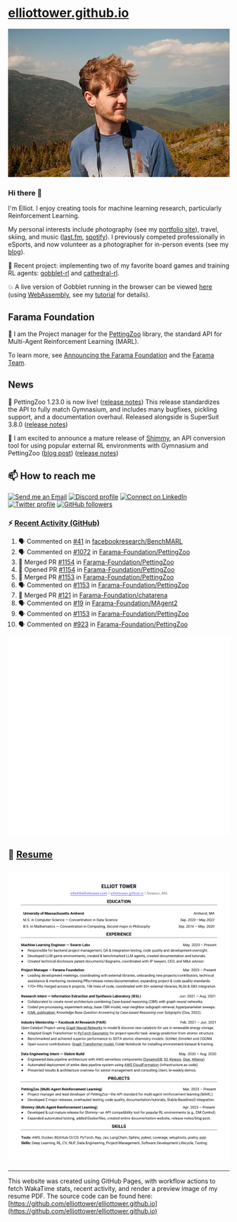 # [elliottower.github.io](https://github.com/elliottower/elliottower.github.io)

[![A wild Elliot on Mt Washington](https://raw.githubusercontent.com/elliottower/elliottower.github.io/main/src/jpg/DSCF7539-600px.jpg?raw=true)](https://raw.githubusercontent.com/elliottower/elliottower.github.io/main/src/jpg/DSCF7539.jpg?raw=true)

### Hi there 👋

I'm Elliot. I enjoy creating tools for machine learning research, particularly Reinforcement Learning.

My personal interests include photography (see my [portfolio site](https://www.elliottower.com/)), travel, skiing, and music ([last.fm](https://www.last.fm/user/ajsdlfkwer), [spotify](https://open.spotify.com/user/12132818380)). I previously competed professionally in eSports, and now volunteer as a photographer for in-person events (see my [blog](https://www.elliottower.com/stories/?category=events)).

🤖 Recent project: implementing two of my favorite board games and training RL agents: [gobblet-rl](https://github.com/elliottower/gobblet-rl) and [cathedral-rl](https://github.com/elliottower/cathedral-rl). 

💥 A live version of Gobblet running in the browser can be viewed [here](https://elliottower.github.io/gobblet-rl/) (using [WebAssembly](https://webassembly.org/), see my [tutorial](https://github.com/elliottower/gobblet-rl/blob/main/tutorials/WebAssembly/web_assembly.md) for details).

## Farama Foundation

🚀 I am the Project manager for the [PettingZoo](https://github.com/Farama-Foundation/PettingZoo) library, the standard API for Multi-Agent Reinforcement Learning (MARL). 

To learn more, see [Announcing the Farama Foundation](https://farama.org/Announcing-The-Farama-Foundation) and the [Farama Team](https://farama.org/team).

## News

🎉 PettingZoo 1.23.0 is now live! ([release notes](https://github.com/Farama-Foundation/PettingZoo/releases/tag/1.23.0)) This release standardizes the API to fully match Gymnasium, and includes many bugfixes, pickling support, and a documentation overhaul. Released alongside is SuperSuit 3.8.0 ([release notes](https://github.com/Farama-Foundation/SuperSuit/releases/tag/3.8.0)) 

<!-- ![GitHub Release Date](https://img.shields.io/github/release-date/Farama-Foundation/PettingZoo) -->

🎉 I am excited to announce a mature release of [Shimmy](https://github.com/Farama-Foundation/Shimmy), an API conversion tool for using popular external RL environments with Gymnasium and PettingZoo ([blog post](https://farama.org/Announcing-Shimmy)) ([release notes](https://github.com/Farama-Foundation/Shimmy/releases/tag/v1.0.0)) 

## 📫 How to reach me

 [![Send me an Email](https://img.shields.io/badge/email-elliot%40elliottower.com-blue)](mailto:elliot@elliottower.com)
 [![Discord profile](https://img.shields.io/badge/Discord-7289DA?style=flat&logo=discord&logoColor=white)](https://discord.com/users/83091537923145728)
 [![Connect on LinkedIn](https://img.shields.io/badge/--linkedin?label=LinkedIn&logo=LinkedIn&style=social)](https://www.linkedin.com/in/elliot-tower)
 [![Twitter profile](https://img.shields.io/twitter/follow/elliottower?style=social)](https://twitter.com/ElliotTower/)
 [![GitHub followers](https://img.shields.io/github/followers/elliottower?style=social)](https://github.com/elliottower/)

### ⚡ [Recent Activity (GitHub)](https://github.com/elliottower)

<!--START_SECTION:activity-->
1. 🗣 Commented on [#41](https://github.com/facebookresearch/BenchMARL/issues/41#issuecomment-1896832977) in [facebookresearch/BenchMARL](https://github.com/facebookresearch/BenchMARL)
2. 🗣 Commented on [#1072](https://github.com/Farama-Foundation/PettingZoo/issues/1072#issuecomment-1896798095) in [Farama-Foundation/PettingZoo](https://github.com/Farama-Foundation/PettingZoo)
3. 🎉 Merged PR [#1154](https://github.com/Farama-Foundation/PettingZoo/pull/1154) in [Farama-Foundation/PettingZoo](https://github.com/Farama-Foundation/PettingZoo)
4. 💪 Opened PR [#1154](https://github.com/Farama-Foundation/PettingZoo/pull/1154) in [Farama-Foundation/PettingZoo](https://github.com/Farama-Foundation/PettingZoo)
5. 🎉 Merged PR [#1153](https://github.com/Farama-Foundation/PettingZoo/pull/1153) in [Farama-Foundation/PettingZoo](https://github.com/Farama-Foundation/PettingZoo)
6. 🗣 Commented on [#1153](https://github.com/Farama-Foundation/PettingZoo/pull/1153#issuecomment-1894585982) in [Farama-Foundation/PettingZoo](https://github.com/Farama-Foundation/PettingZoo)
7. 🎉 Merged PR [#121](https://github.com/Farama-Foundation/chatarena/pull/121) in [Farama-Foundation/chatarena](https://github.com/Farama-Foundation/chatarena)
8. 🗣 Commented on [#19](https://github.com/Farama-Foundation/MAgent2/issues/19#issuecomment-1893913112) in [Farama-Foundation/MAgent2](https://github.com/Farama-Foundation/MAgent2)
9. 🗣 Commented on [#1153](https://github.com/Farama-Foundation/PettingZoo/pull/1153#issuecomment-1893890921) in [Farama-Foundation/PettingZoo](https://github.com/Farama-Foundation/PettingZoo)
10. 🗣 Commented on [#923](https://github.com/Farama-Foundation/PettingZoo/issues/923#issuecomment-1889434426) in [Farama-Foundation/PettingZoo](https://github.com/Farama-Foundation/PettingZoo)
<!--END_SECTION:activity-->


<picture>
  <a href="https://metrics.lecoq.io/insights?user=elliottower">
   <img src="/github-metrics.svg" alt="Metrics">
  </a>
</picture>

## 📄 [Resume](https://elliottower.github.io/src/pdf/resume.pdf)

<!-- PDF-TO-MARKDOWN:START -->
![Page 1](src/png/page1.png "Page 1")
---
<!-- PDF-TO-MARKDOWN:END -->

----

This website was created using GitHub Pages, with workflow actions to fetch WakaTime stats, recent activity, and render a preview image of my resume PDF. The source code can be found here: [https://github.com/elliottower/elliottower.github.io](https://github.com/elliottower/elliottower.github.io)
